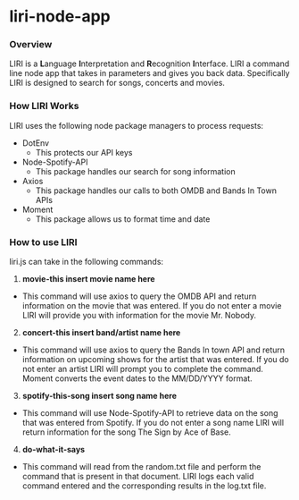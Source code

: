 # liri-node-app
### Overview
LIRI is a **L**anguage **I**nterpretation and **R**ecognition **I**nterface. LIRI a command line node app that takes in parameters and gives you back data. Specifically LIRI is designed to search for songs, concerts and movies.

### How LIRI Works
LIRI uses the following node package managers to process requests:
* DotEnv
  - This protects our API keys
* Node-Spotify-API
  - This package handles our search for song information
* Axios
  - This package handles our calls to both OMDB and Bands In Town APIs
* Moment
  - This package allows us to format time and date
  
### How to use LIRI
liri.js can take in the following commands:
1. **movie-this insert movie name here**
  - This command will use axios to query the OMDB API and return information on the movie that was entered. If you do not enter a movie LIRI will provide you with information for the movie Mr. Nobody.
2. **concert-this insert band/artist name here**
  - This command will use axios to query the Bands In town API and return information on upcoming shows for the artist that was entered. If you do not enter an artist LIRI will prompt you to complete the command. Moment converts the event dates to the MM/DD/YYYY format.
3. **spotify-this-song insert song name here**
  - This command will use Node-Spotify-API to retrieve data on the song that was entered from Spotify. If you do not enter a song name LIRI will return information for the song The Sign by Ace of Base.
4. **do-what-it-says**
  - This command will read from the random.txt file and perform the command that is present in that document.
LIRI logs each valid command entered and the corresponding results in the log.txt file.
